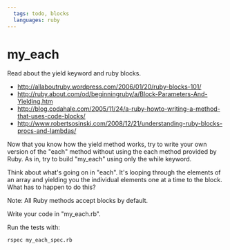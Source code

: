 ```yaml
---
  tags: todo, blocks
  languages: ruby
---
```


# my_each

Read about the yield keyword and ruby blocks.

* http://allaboutruby.wordpress.com/2006/01/20/ruby-blocks-101/
* http://ruby.about.com/od/beginningruby/a/Block-Parameters-And-Yielding.htm
* http://blog.codahale.com/2005/11/24/a-ruby-howto-writing-a-method-that-uses-code-blocks/
* http://www.robertsosinski.com/2008/12/21/understanding-ruby-blocks-procs-and-lambdas/

Now that you know how the yield method works, try to write your
own version of the "each" method without using the each method
provided by Ruby. As in, try to build "my_each" using only the 
while keyword.

Think about what's going on in "each". It's looping through
the elements of an array and yielding you the individual
elements one at a time to the block. What has to happen
to do this?

Note: All Ruby methods accept blocks by default.

Write your code in "my_each.rb".

Run the tests with:

`rspec my_each_spec.rb`
